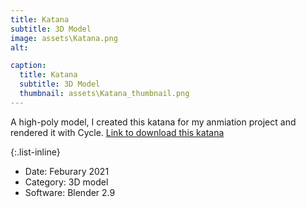 ```yaml
---
title: Katana
subtitle: 3D Model
image: assets\Katana.png
alt: 

caption:
  title: Katana
  subtitle: 3D Model
  thumbnail: assets\Katana_thumbnail.png
---
```

A high-poly model, I created this katana for my anmiation project and rendered it with Cycle. [Link to download this katana](https://drive.google.com/drive/folders/1vxst7pExMxMKYMRLjNAtQETfidwN_jxZ?usp=sharing)

{:.list-inline}
- Date: Feburary 2021
- Category: 3D model
- Software: Blender 2.9

